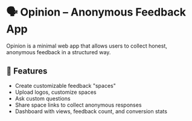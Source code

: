 

# 🗣️ Opinion – Anonymous Feedback App

Opinion is a minimal web app that allows users to collect honest, anonymous feedback in a structured way.

## 🚀 Features

* Create customizable feedback "spaces"
* Upload logos, customize spaces
* Ask custom questions
* Share space links to collect anonymous responses
* Dashboard with views, feedback count, and conversion stats
